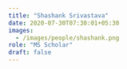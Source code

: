 ```yaml
---
title: "Shashank Srivastava"
date: 2020-07-30T07:30:01+05:30
images:
  - /images/people/shashank.png
role: "MS Scholar"  
draft: false
---
```

